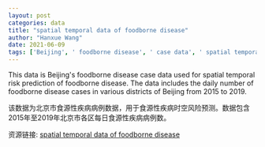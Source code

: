 ```yaml
---
layout: post
categories: data
title: "spatial temporal data of foodborne disease"
author: "Hanxue Wang"
date: 2021-06-09
tags: ['Beijing', ' foodborne disease', ' case data', ' spatial temporal', ' risk prediction', ' daily number', ' districts', ' 2015-2019']
---
```


This data is Beijing's foodborne disease case data used for spatial temporal risk prediction of foodborne disease. The data includes the daily number of foodborne disease cases in various districts of Beijing from 2015 to 2019.

该数据为北京市食源性疾病病例数据，用于食源性疾病时空风险预测。数据包含2015年至2019年北京市各区每日食源性疾病病例数。

资源链接: [spatial temporal data of foodborne disease](https://doi.org/10.11922/sciencedb.00871)
